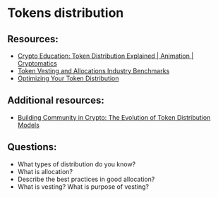 # Tokens distribution


## Resources:

* [Crypto Education: Token Distribution Explained | Animation | Cryptomatics](https://www.youtube.com/watch?v=C4rQVQBss5c&list=PLv2XcKxyTgDIus9mF_sYDrKD96Meuoduc&index=44)
* [Token Vesting and Allocations Industry Benchmarks](https://www.liquifi.finance/post/token-vesting-and-allocation-benchmarks)
* [Optimizing Your Token Distribution](https://lstephanian.mirror.xyz/kB9Jz_5joqbY0ePO8rU1NNDKhiqvzU6OWyYsbSA-Kcc)

## Additional resources:
* [Building Community in Crypto: The Evolution of Token Distribution Models](https://blog.coinlist.co/building-community-in-crypto-the-evolution-of-token-distribution-models/)


## Questions:
* What types of distribution do you know? 
* What is allocation? 
* Describe the best practices in good allocation?
* What is vesting? What is purpose of vesting?
